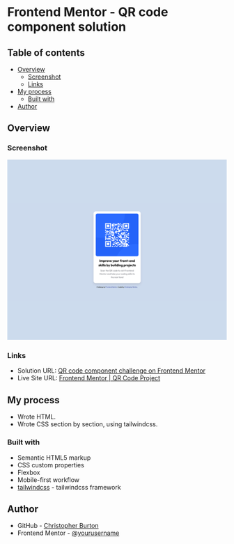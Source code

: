 # Frontend Mentor - QR code component solution

## Table of contents

- [Overview](#overview)
  - [Screenshot](#screenshot)
  - [Links](#links)
- [My process](#my-process)
  - [Built with](#built-with)
- [Author](#author)

## Overview

### Screenshot

![](images/screenshot.png)

### Links

- Solution URL: [QR code component challenge on Frontend Mentor](https://www.frontendmentor.io/challenges/qr-code-component-iux_sIO_H)
- Live Site URL: [Frontend Mentor | QR Code Project](https://sparksyndrome.github.io/frontend-mentor-qrcode/)

## My process

- Wrote HTML.
- Wrote CSS section by section, using tailwindcss.

### Built with

- Semantic HTML5 markup
- CSS custom properties
- Flexbox
- Mobile-first workflow
- [tailwindcss](https://tailwindcss.com/) - tailwindcss framework

## Author

- GitHub - [Christopher Burton](https://www.github.com/SparkSyndrome)
- Frontend Mentor - [@yourusername](https://www.frontendmentor.io/profile/SparkSyndrome)
